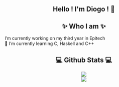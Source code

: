 ## <center>Hello ! I'm Diogo ! 👋 </centerb>

## <center>✨ Who I am ✨</center>

I’m currently working on my third year in Epitech
<br>
🌱 I’m currently learning C, Haskell and C++
<br>

## <center>:computer: Github Stats :computer:</center>

 <p align="center">
    <image src="https://github-readme-stats-zeta-wine.vercel.app/api?username=Lyne986&show_icons=true&theme=tokyonight&hide_title=true&include_all_commits=true"><br>
    <image src="https://github-readme-stats.vercel.app/api/top-langs/?username=Lyne986&langs_count=10&layout=compact&theme=tokyonight"><br>
</p>
